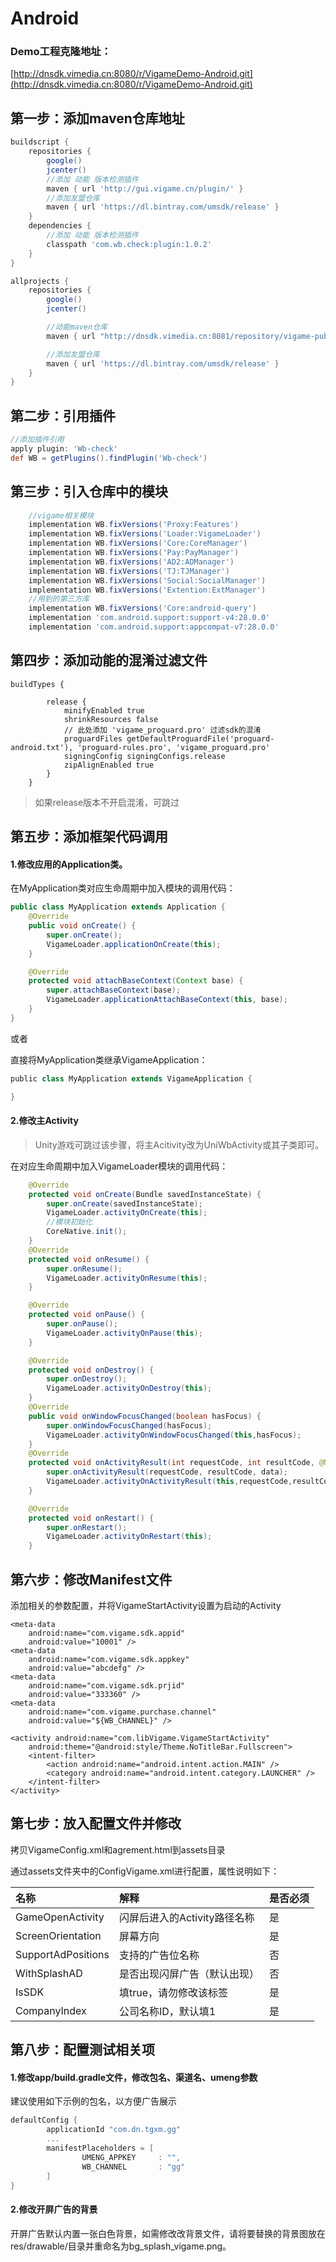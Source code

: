 # Android

### Demo工程克隆地址：

[http://dnsdk.vimedia.cn:8080/r/VigameDemo-Android.git](http://dnsdk.vimedia.cn:8080/r/VigameDemo-Android.git)

## 第一步：添加maven仓库地址

```groovy
buildscript {
    repositories {
        google()
        jcenter()
        //添加 动能 版本检测插件
        maven { url 'http://gui.vigame.cn/plugin/' }
        //添加友盟仓库
        maven { url 'https://dl.bintray.com/umsdk/release' }
    }   
    dependencies {
        //添加 动能 版本检测插件
        classpath 'com.wb.check:plugin:1.0.2'
    }
}
```

```groovy
allprojects {
    repositories {
        google()
        jcenter()

        //动能maven仓库
        maven { url "http://dnsdk.vimedia.cn:8081/repository/vigame-public/" }

        //添加友盟仓库
        maven { url 'https://dl.bintray.com/umsdk/release' }
    }
}
```

## 第二步：引用插件

```groovy
//添加插件引用
apply plugin: 'Wb-check'
def WB = getPlugins().findPlugin('Wb-check')
```

## 第三步：引入仓库中的模块

```groovy
    //vigame相关模块
    implementation WB.fixVersions('Proxy:Features')
    implementation WB.fixVersions('Loader:VigameLoader')
    implementation WB.fixVersions('Core:CoreManager')
    implementation WB.fixVersions('Pay:PayManager')
    implementation WB.fixVersions('AD2:ADManager')
    implementation WB.fixVersions('TJ:TJManager')
    implementation WB.fixVersions('Social:SocialManager')
    implementation WB.fixVersions('Extention:ExtManager')
    //用到的第三方库
    implementation WB.fixVersions('Core:android-query')
    implementation 'com.android.support:support-v4:28.0.0'
    implementation 'com.android.support:appcompat-v7:28.0.0'
```

## 第四步：添加动能的混淆过滤文件

```text
buildTypes {

        release {
            minifyEnabled true
            shrinkResources false
            // 此处添加 'vigame_proguard.pro' 过滤sdk的混淆
            proguardFiles getDefaultProguardFile('proguard-android.txt'), 'proguard-rules.pro', 'vigame_proguard.pro'  
            signingConfig signingConfigs.release
            zipAlignEnabled true
        }
    }
```

> 如果release版本不开启混淆，可跳过

## 第五步：添加框架代码调用

#### 1.修改应用的Application类。

在MyApplication类对应生命周期中加入模块的调用代码：

```java
public class MyApplication extends Application {
    @Override
    public void onCreate() {
        super.onCreate();
        VigameLoader.applicationOnCreate(this);
    }

    @Override
    protected void attachBaseContext(Context base) {
        super.attachBaseContext(base);
        VigameLoader.applicationAttachBaseContext(this, base);
    }
}
```

或者

直接将MyApplication类继承VigameApplication：

```groovy
public class MyApplication extends VigameApplication {

}
```

#### 2.修改主Activity

> Unity游戏可跳过该步骤，将主Acitivity改为UniWbActivity或其子类即可。

在对应生命周期中加入VigameLoader模块的调用代码：

```java
    @Override
    protected void onCreate(Bundle savedInstanceState) {
        super.onCreate(savedInstanceState);
        VigameLoader.activityOnCreate(this);
        //模块初始化
        CoreNative.init();
    }
    @Override
    protected void onResume() {
        super.onResume();
        VigameLoader.activityOnResume(this);
    }

    @Override
    protected void onPause() {
        super.onPause();
        VigameLoader.activityOnPause(this);
    }

    @Override
    protected void onDestroy() {
        super.onDestroy();
        VigameLoader.activityOnDestroy(this);
    }
    @Override
    public void onWindowFocusChanged(boolean hasFocus) {
        super.onWindowFocusChanged(hasFocus);
        VigameLoader.activityOnWindowFocusChanged(this,hasFocus);
    }
    @Override
    protected void onActivityResult(int requestCode, int resultCode, @Nullable Intent data) {
        super.onActivityResult(requestCode, resultCode, data);
        VigameLoader.activityOnActivityResult(this,requestCode,resultCode,data);
    }

    @Override
    protected void onRestart() {
        super.onRestart();
        VigameLoader.activityOnRestart(this);
    }
```

## 第六步：修改Manifest文件

添加相关的参数配置，并将VigameStartActivity设置为启动的Activity

```markup
<meta-data
    android:name="com.vigame.sdk.appid"
    android:value="10001" />
<meta-data
    android:name="com.vigame.sdk.appkey"
    android:value="abcdefg" />
<meta-data
    android:name="com.vigame.sdk.prjid"
    android:value="333360" />
<meta-data
    android:name="com.vigame.purchase.channel"
    android:value="${WB_CHANNEL}" />

<activity android:name="com.libVigame.VigameStartActivity"
    android:theme="@android:style/Theme.NoTitleBar.Fullscreen">
    <intent-filter>
        <action android:name="android.intent.action.MAIN" />
        <category android:name="android.intent.category.LAUNCHER" />
    </intent-filter>
</activity>
```

## 第七步：放入配置文件并修改

拷贝VigameConfig.xml和agrement.html到assets目录

通过assets文件夹中的ConfigVigame.xml进行配置，属性说明如下：

| 名称 | 解释 | 是否必须 |
| :--- | :--- | :--- |
| GameOpenActivity | 闪屏后进入的Activity路径名称 | 是 |
| ScreenOrientation | 屏幕方向 | 是 |
| SupportAdPositions | 支持的广告位名称 | 否 |
| WithSplashAD | 是否出现闪屏广告（默认出现） | 否 |
| IsSDK | 填true，请勿修改该标签 | 是 |
| CompanyIndex | 公司名称ID，默认填1 | 是 |

## 第八步：配置测试相关项

#### 1.修改app/build.gradle文件，修改包名、渠道名、umeng参数

建议使用如下示例的包名，以方便广告展示

```groovy
defaultConfig {
        applicationId "com.dn.tgxm.gg"
        ...
        manifestPlaceholders = [
                UMENG_APPKEY     : "",
                WB_CHANNEL       : "gg"
        ]
}
```

#### 2.修改开屏广告的背景

开屏广告默认内置一张白色背景，如需修改改背景文件，请将要替换的背景图放在res/drawable/目录并重命名为bg\_splash\_vigame.png。

